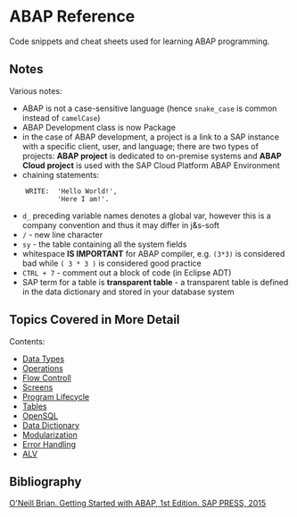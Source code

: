 # ABAP Reference

Code snippets and cheat sheets used for learning ABAP programming.

## Notes

Various notes:

-   ABAP is not a case-sensitive language (hence `snake_case` is common instead of `camelCase`)
-   ABAP Development class is now Package
-   in the case of ABAP development, a project is a link to a SAP instance with a specific client, user, and language; there are two types of projects: **ABAP project** is dedicated to on-premise systems and **ABAP Cloud project** is used with the SAP Cloud Platform ABAP Environment
-   chaining statements:

```
	WRITE:  'Hello World!',
        	'Here I am!'.
```

-   `d_` preceding variable names denotes a global var, however this is a company convention and thus it may differ in j&s-soft
-   `/` - new line character
-   `sy` - the table containing all the system fields
-   whitespace **IS IMPORTANT** for ABAP compiler, e.g. `(3*3)` is considered bad while `( 3 * 3 )` is considered good practice
-   `CTRL + 7` - comment out a block of code (in Eclipse ADT)
- SAP term for a table is **transparent table** - a transparent table is defined in the data dictionary and stored in your database system

## Topics Covered in More Detail

Contents:

-   [Data Types](https://github.com/NikolaVetnic/ABAP_Reference/blob/master/xx_Reference/DataTypes.md)
-   [Operations](https://github.com/NikolaVetnic/ABAP_Reference/blob/master/xx_Reference/Operations.md)
-   [Flow Controll](https://github.com/NikolaVetnic/ABAP_Reference/blob/master/xx_Reference/FlowControll.md)
-   [Screens](https://github.com/NikolaVetnic/ABAP_Reference/blob/master/xx_Reference/Screens.md)
-   [Program Lifecycle](https://github.com/NikolaVetnic/ABAP_Reference/blob/master/xx_Reference/ProgramLifecycle.md)
-   [Tables](https://github.com/NikolaVetnic/ABAP_Reference/blob/master/xx_Reference/Tables.md)
-   [OpenSQL](https://github.com/NikolaVetnic/ABAP_Reference/blob/master/xx_Reference/OpenSQL.md)
-   [Data Dictionary](https://github.com/NikolaVetnic/ABAP_Reference/blob/master/xx_Reference/DataDictionary.md)
-   [Modularization](https://github.com/NikolaVetnic/ABAP_Reference/blob/master/xx_Reference/Modularization.md)
-   [Error Handling](https://github.com/NikolaVetnic/ABAP_Reference/blob/master/xx_Reference/ErrorHandling.md)
-   [ALV](https://github.com/NikolaVetnic/ABAP_Reference/blob/master/xx_Reference/ALV.md)

## Bibliography

[O'Neill Brian. Getting Started with ABAP, 1st Edition. SAP PRESS, 2015](https://drive.google.com/file/d/1LFz36ssem7Nf19USjY3ylfqtzN-RAPcY/view?usp=sharing)
